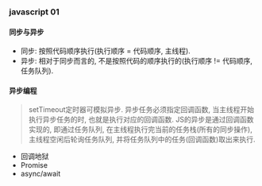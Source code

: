 ### javascript 01

#### 同步与异步
- 同步: 按照代码顺序执行(执行顺序 = 代码顺序, 主线程).
- 异步: 相对于同步而言的, 不是按照代码的顺序执行的(执行顺序 != 代码顺序, 任务队列).
  
#### 异步编程
> setTimeout定时器可模拟异步.
> 异步任务必须指定回调函数, 当主线程开始执行异步任务的时, 也就是执行对应的回调函数.
> JS的异步是通过回调函数实现的, 即通过任务队列, 在主线程执行完当前的任务栈(所有的同步操作), 主线程空闲后轮询任务队列, 并将任务队列中的任务(回调函数)取出来执行.

- 回调地狱
- Promise
- async/await